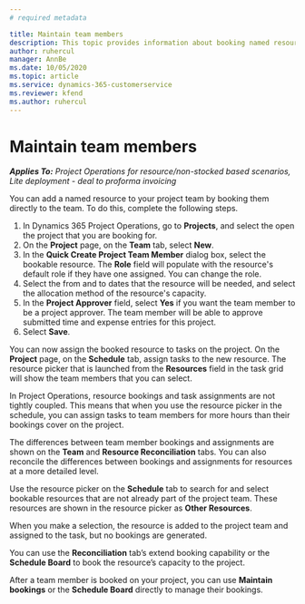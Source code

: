 ```yaml
---
# required metadata

title: Maintain team members
description: This topic provides information about booking named resources to project teams and assigning them to tasks. 
author: ruhercul
manager: AnnBe
ms.date: 10/05/2020
ms.topic: article
ms.service: dynamics-365-customerservice
ms.reviewer: kfend
ms.author: ruhercul
---
```


# Maintain team members

_**Applies To:** Project Operations for resource/non-stocked based scenarios, Lite deployment - deal to proforma invoicing_

You can add a named resource to your project team by booking them directly to the team. To do this, complete the following steps.

1. In Dynamics 365 Project Operations, go to **Projects**, and select the open the project that you are booking for.
2. On the **Project** page, on the **Team** tab, select **New**. 
3. In the **Quick Create Project Team Member** dialog box, select the bookable resource. The **Role** field will populate with the resource's default role if they have one assigned. You can change the role. 
4. Select the from and to dates that the resource will be needed, and select the allocation method of the resource's capacity. 
5. In the **Project Approver** field, select **Yes** if you want the team member to be a project approver. The team member will be able to approve submitted time and expense entries for this project. 
6. Select **Save**.

You can now assign the booked resource to tasks on the project. On the **Project** page, on the **Schedule** tab, assign tasks to the new resource. The resource picker that is launched from the **Resources** field in the task grid will show the team members that you can select.


In Project Operations, resource bookings and task assignments are not tightly coupled. This means that when you use the resource picker in the schedule, you can assign tasks to team members for more hours than their bookings cover on the project.

The differences between team member bookings and assignments are shown on the **Team** and **Resource Reconciliation** tabs. You can also reconcile the differences between bookings and assignments for resources at a more detailed level.

Use the resource picker on the **Schedule** tab to search for and select bookable resources that are not already part of the project team. These resources are shown in the resource picker as **Other Resources**.

When you make a selection, the resource is added to the project team and assigned to the task, but no bookings are generated.

You can use the **Reconciliation** tab’s extend booking capability or the **Schedule Board** to book the resource’s capacity to the project.

After a team member is booked on your project, you can use **Maintain bookings** or the **Schedule Board** directly to manage their bookings.

